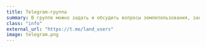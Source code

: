 ```yaml
---
title: Telegram-группа
summary: В группе можно задать и обсудить вопросы землепользования, заказать экспертное исследование
class: "info"
external_url: "https://t.me/land_users"
image: telegram.png
---
```


